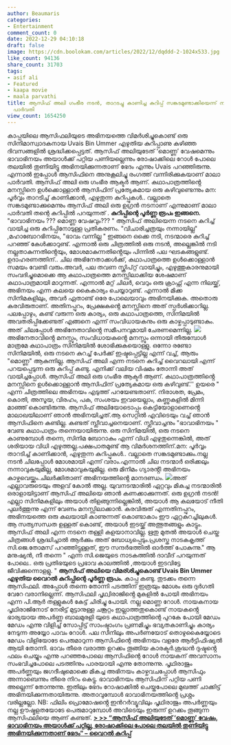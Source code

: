 ```yaml
---
author: Beaumaris
categories:
- Entertainment
comment_count: 0
date: 2022-12-29 04:10:18
draft: false
image: https://cdn.boolokam.com/articles/2022/12/dqddd-2-1024x533.jpg
like_count: 94136
share_count: 31703
tags:
- asif ali
- Featured
- kaapa movie
- maala parvathi
title: ആസിഫ് അലി ഗംഭീര നടൻ, താറടച്ചു കാണിച്ച കുറിപ്പ് സങ്കടമുണ്ടാക്കിയെന്ന് നടി മാല
  പാർവതി
view_count: 1654250
---
```


കാപ്പയിലെ ആസിഫലിയുടെ അഭിനയത്തെ വിമർശിച്ചുകൊണ്ട് ഒരു സിനിമാസ്വാദകനായ Uvais Bin Ummer എഴുതിയ കുറിപ്പാണു കഴിഞ്ഞ ദിവസങ്ങളിൽ ശ്രദ്ധിക്കപ്പെട്ടത്. ആസിഫ് അലിയുടേത് ‘മൊണ്ണ’ വേഷമെന്നും ഭാവാഭിനയം അയാൾക്ക്‌ പറ്റിയ പണിയല്ലെന്നും രോഷാക്കിലെ റോൾ പോലെ തലയിൽ തുണിയിട്ടു അഭിനയിക്കുന്നതാണ് ഭേദം എന്നും Uvais പറഞ്ഞിരുന്നു. എന്നാൽ ഇപ്പോൾ ആസിഫിനെ അനുകൂലിച്ചു രംഗത്ത് വന്നിരിക്കുകയാണ് മാലാ പാർവതി. ആസിഫ് അലി ഒരു ഗംഭീര ആക്ടർ ആണ്. കഥാപാത്രത്തിൻ്റെ മനസ്സിനെ ഉൾക്കൊള്ളാൻ ആസിഫിന് പ്രത്യേകമായ ഒരു കഴിവുണ്ടെന്നും മന: പൂർവ്വം താറടിച്ച് കാണിക്കാൻ, എഴുതുന്ന കുറിപ്പുകൾ.. വല്ലാതെ സങ്കടമുണ്ടാക്കുമെന്നും ആസിഫ് അലി ഒരു ഉഗ്രൻ നടനാണ് എന്നുമാണ് മാലാ പാർവതി തന്റെ കുറിപ്പിൽ പറയുന്നത് . **കുറിപ്പിന്റെ പൂർണ്ണ രൂപം ഇങ്ങനെ.** "ഭാവാഭിനയം ??? മൊണ്ണ വേഷവും??? " ആസിഫ് അലിയെന്ന നടനെ കുറിച്ച് വായിച്ച ഒരു കുറിപ്പിനോടുള്ള പ്രതികരണം. "വിചാരിച്ചത്രയും നന്നായില്ല" ,മഹാബോറഭിനയം, "ഭാവം വന്നില്ല " ഇങ്ങനെ ഒക്കെ നടി, നടന്മാരെ കുറിച്ച് പറഞ്ഞ് കേൾക്കാറുണ്ട്. എന്നാൽ ഒരു ചിത്രത്തിൽ ഒരു നടൻ, അല്ലെങ്കിൽ നടി നല്ലതാകുന്നതിൻ്റെയും, മോശമാകുന്നതിൻ്റെയും പിന്നിൽ പല ഘടകങ്ങളുണ്ട്. ഉദാഹരണത്തിന്.. ചില അഭിനേതാക്കൾക്ക്, കഥാപാത്രത്തെ ഉൾക്കൊള്ളാൻ സമയം വേണ്ടി വരും.അവർ, പല തവണ സ്ക്രിപ്റ്റ് വായിച്ചും, എഴുത്തുകാരനുമായി സംവദിച്ചുമൊക്കെ ആ കഥാപാത്രത്തെ മനസ്സിലാക്കിയ ശേഷമാണ് കഥാപാത്രമായി മാറുന്നത്. എന്നാൽ മറ്റ് ചിലർ, വെറും ഒരു ക്രാഫ്റ്റ് എന്ന നിലയ്ക്ക്, അഭിനയം എന്ന കലയെ കൈകാര്യം ചെയ്യാറുണ്ട്. എന്നാൽ മിക്ക സിനിമകളിലും, അവർ ഏതാണ്ട് ഒരേ പോലെയാവും അഭിനയിക്കുക. അതൊരു കരവിരുതാണ്. അതിനപ്പുറം, പ്രേക്ഷകൻ്റെ മനസ്സിനെ അത് സ്പർശിക്കാറില്ല. പലപ്പോഴും, കണ്ട് വരുന്ന ഒരു കാര്യം, ഒരു കഥാപാത്രത്തെ, സിനിമയിൽ അവതരിപ്പിക്കേണ്ടത് എങ്ങനെ എന്ന് സംവിധായകനും ഒരു കാഴ്ചപ്പാടുണ്ടാകും. അത് ചിലപ്പോൾ അഭിനേതാവിൻ്റെ സമീപനവുമായി ചേരണമെന്നില്ല. ![](https://cdn.boolokam.com/articles/2022/12/dqddd-2-1024x533.jpg)അഭിനേതാവിൻ്റെ മനസ്സും, സംവിധായകൻ്റെ മനസ്സും ഒന്നായി തീരുമ്പോൾ മാത്രമേ കഥാപാത്രം സിനിമയിൽ ശോഭിക്കുകയൊള്ളു. ഒന്നോ രണ്ടോ സിനിമയിൽ, ഒരു നടനെ കുറച്ച് പേർക്ക് ഇഷ്ടപ്പെട്ടില്ല എന്ന് വച്ച്, ആരും "മൊണ്ണ" ആകുന്നില്ല. ആസിഫ് അലി എന്ന നടനെ കുറിച്ച് വൈറലായി എന്ന് പറയപ്പെടുന്ന ഒരു കുറിപ്പ് കണ്ടു. എനിക്ക് വലിയ വിഷമം തോന്നി അത് വായിച്ചപ്പോൾ. ആസിഫ് അലി ഒരു ഗംഭീര ആക്ടർ ആണ്. കഥാപാത്രത്തിൻ്റെ മനസ്സിനെ ഉൾക്കൊള്ളാൻ ആസിഫിന് പ്രത്യേകമായ ഒരു കഴിവുണ്ട്.'' ഉയരെ " എന്ന ചിത്രത്തിലെ അഭിനയം എടുത്ത് പറയേണ്ടതാണ്. നിരാശത, പ്രേമം, കൊതി, അസൂയ, വിരഹം, പക, സംശയം ഇവയെല്ലാം, കണ്ണുകളിൽ മിന്നി മാഞ്ഞ് കൊണ്ടിരുന്നു. ആസിഫ് അലിയോടൊപ്പം കെട്ടിയോളാണെൻ്റെ മാലാഖയിലാണ് ഞാൻ അഭിനയിച്ചത്.ആ സെറ്റിൽ എവിടെയും വച്ച് ഞാൻ ആസിഫിനെ കണ്ടില്ല. കണ്ടത് സ്ലീവാച്ചനെയാണ്. സ്ലീവാച്ചനും "ഭാവാഭിനയം " വേണ്ട കഥാപാത്രം തന്നെയായിരുന്നു. ഒരു സിനിമയിൽ, ഒരു നടനെ കാണുമ്പോൾ തന്നെ, സിനിമ ബോറാകും എന്ന് വിധി എഴുതുന്നെങ്കിൽ, അത് ശരിയായ വിധി എഴുത്തല്ല.പക്ഷപാതമുണ്ട് ആ വിമർശനത്തിന്.മന: പൂർവ്വം താറടിച്ച് കാണിക്കാൻ, എഴുതുന്ന കുറിപ്പുകൾ.. വല്ലാതെ സങ്കടമുണ്ടാക്കും.നല്ല നടൻ ചിലപ്പോൾ മോശമായി എന്ന് വരാം.എന്നാൽ ചില നടന്മാർ ഒരിക്കലും നന്നാവുകയുമില്ല, മോശമാവുകയുമില്ല. ഒരു മിനിമം ഗ്യാരൻ്റി അഭിനയം കാഴ്ചവെയ്ക്കും.ചിലർക്കിതാണ് അഭിനയത്തിൻ്റെ മാനദണ്ഡം. ![](https://cdn.boolokam.com/articles/2022/12/qdddddd-1024x576.jpg)അത് എല്ലാവരുടെയും അളവ് കോൽ അല്ല. യുവനടന്മാരിൽ ഏറ്റവും മികച്ച നടന്മാരിൽ ഒരാളായിട്ടാണ് ആസിഫ് അലിയെ ഞാൻ കണക്കാക്കുന്നത്. ഒരു ഉഗ്രൻ നടൻ! എല്ലാ സിനിമകളിലും അയാൾ തിളങ്ങുന്നില്ലെങ്കിൽ, അയാൾ ആ കലയോട് നീതി പുലർത്തുന്നു എന്ന് വേണം മനസ്സിലാക്കാൻ. കരവിരുത് എന്നതിനപ്പുറം, അഭിനയത്തെ ഒരു കലയായി കാണുന്നത് കൊണ്ടാകാം ഈ ഏറ്റകുറച്ചിലുകൾ. ആ സത്യസന്ധത ഉള്ളത് കൊണ്ട്, അയാൾ ഇടയ്ക്ക് അത്ഭുതങ്ങളും കാട്ടും. ആസിഫ് അലി എന്ന നടനെ തള്ളി കളയാനാവില്ല. ഋതു മുതൽ അയാൾ ചെയ്ത ചിത്രങ്ങൾ ശ്രദ്ധിച്ചാൽ ആർക്കും അത് ബോധ്യപ്പെടും.പ്രശസ്ത നാടകകൃത്ത് സി.ജെ.തോമസ് പറഞ്ഞിട്ടുള്ളത്, ഈ സന്ദർഭത്തിൽ ഓർത്ത് പോകുന്നു." ആ മനുഷ്യൻ, നീ തന്നെ " എന്ന സി.ജെയുടെ നാടകത്തിൽ ദാവീദ് പറയുന്നത് പോലെ.. ഒരു പ്രതിഭയുടെ പ്രഭാവ കാലത്തിൽ ,അയാൾ ഇടവിട്ടേ ജീവിക്കുന്നൊളളു. "  **ആസിഫ് അലിയെ വിമര്ശിച്ചുകൊണ്ട് Uvais Bin Ummer എഴുതിയ വൈറൽ കുറിപ്പിന്റെ പൂർണ്ണ രൂപം.** കാപ്പ കണ്ടു. തുടക്കം തന്നെ ആസിഫലി. അപ്പോൾ തന്നെ തോന്നി പടത്തിന് ഇത്രയും മോശം ഒരു ദുർഗതി വേറേ വരാനില്ലെന്ന്. ആസിഫലി പൃഥ്വിരാജിൻ്റെ മുകളിൽ പോയി അഭിനയം എന്ന പി.ആർ തള്ളുകൾ കേട്ട് ചിരിച്ചു പോയി. നല്ല മൊണ്ണ റോൾ. നായകനായ പൃഥിരാജിനോട് നേരിട്ട് മുട്ടാനുള്ള ചങ്കൂറ്റം ഇല്ലാത്തതുകൊണ്ട് നായകൻ്റെ ഭാര്യയായ അപർണ്ണ ബാലമുരളി യുടെ കഥാപാത്രത്തിന്റെ പുറകേ പോയി മേഡം മേഡം എന്നു വിളിച്ച് സോപ്പിട്ട് സാംഷ്ടാംഗം പ്രണമിച്ചും ഭവ്യതകാണിച്ചും കാര്യം നേടുന്ന അയ്യോ പാവം റോൾ. പല സീനിലും അപർണയോട് തൊഴുകൈയ്യോടെ മേഡം വിളിയോടേ പെരുമാറുന്ന ആസിഫിന്റെ അഭിനയം വളരേ ആർട്ടിഫിഷ്യൽ ആയി തോന്നി. ഭാവം തീരെ വരാത്ത ഉറക്കം തൂങ്ങിയ കാരക്ടർ.ശുദ്ധൻ ദുഷ്ടൻ്റെ ഫലം ചെയ്യും എന്നു പറഞ്ഞപോലെ ആസിഫിന്റെ റോൾ നായകന് അവസാനം സംഭവിച്ചപോലെ പടത്തിനും പാരയായി എന്നു തോന്നുന്നു. പൃഥിരാജും അപർണ്ണയും ജഗദീഷുമൊക്കെ മികച്ച അഭിനയം കാഴ്ചവചപ്പോൾ ആസിഫും അന്നാബെന്നും തീരെ നിറം കെട്ടു. ഭാവാഭിനയം ആസിഫിന് പറ്റിയ പണി അല്ലെന്ന് തോന്നുന്നു. ഇതിലും ഭേദം റോഷാക്കിൽ ചെയ്തപോലെ മുഖത്ത് ചാക്കിട്ട് അഭിനയിക്കുന്നതായിരുന്നു. അതാവുമ്പോൾ ഭാവാഭിനയത്തിൻ്റെ പ്രശ്നം വരില്ലല്ലോ. NB: ഫിലിം പ്രൊമോഷൻ്റെ ഇൻറർവ്യൂവിലും പൃഥിരാജും അപർണ്ണയും നല്ല ഊഷ്മളതയോടേ പെരുമാറുമ്പോൾ അവിടെയും ഇരുന്ന് ഉറക്കം തൂങ്ങുന്ന ആസിഫലിയെ ആണ് കണ്ടത്. [**> >> “ആസിഫ് അലിയുടേത് ‘മൊണ്ണ’ വേഷം, ഭാവാഭിനയം അയാൾക്ക്‌ പറ്റില്ല, രോഷാക്കിലെ പോലെ തലയിൽ തുണിയിട്ടു അഭിനയിക്കുന്നതാണ് ഭേദം” – വൈറൽ കുറിപ്പ്**](https://wordpress-972788-3403151.cloudwaysapps.com/asif-ali-kaapa-criticism/)